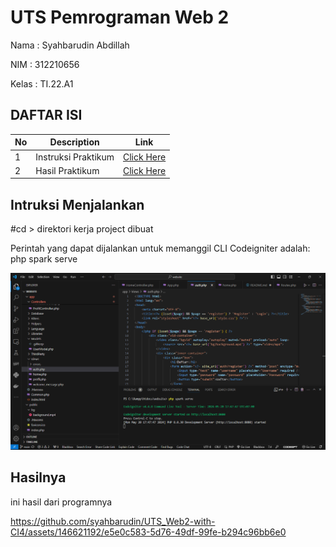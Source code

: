 # UTS Pemrograman Web 2

Nama : Syahbarudin Abdillah

NIM  : 312210656

Kelas : TI.22.A1

## DAFTAR ISI <br>
| No | Description | Link |
|-----|------|-----|
|1|Instruksi Praktikum|[Click Here](#instruksi-menjalankan)|
|2|Hasil Praktikum|[Click Here](#Hasilnya)|

## Intruksi Menjalankan
#cd > direktori kerja project dibuat

Perintah yang dapat dijalankan untuk memanggil CLI Codeigniter adalah: php spark serve

![alt text](image.png)

## Hasilnya

ini hasil dari programnya

https://github.com/syahbarudin/UTS_Web2-with-CI4/assets/146621192/e5e0c583-5d76-49df-99fe-b294c96bb6e0
